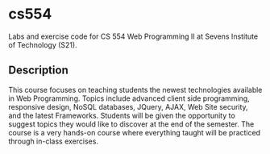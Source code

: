 # cs554

Labs and exercise code for CS 554 Web Programming II at Sevens Institute of Technology (S21).

## Description

This course focuses on teaching students the newest technologies available in Web Programming. Topics include advanced client side programming, responsive design, NoSQL databases, JQuery, AJAX, Web Site security, and the latest Frameworks. Students will be given the opportunity to suggest topics they would like to discover at the end of the semester. The course is a very hands-on course where everything taught will be practiced through in-class exercises.
